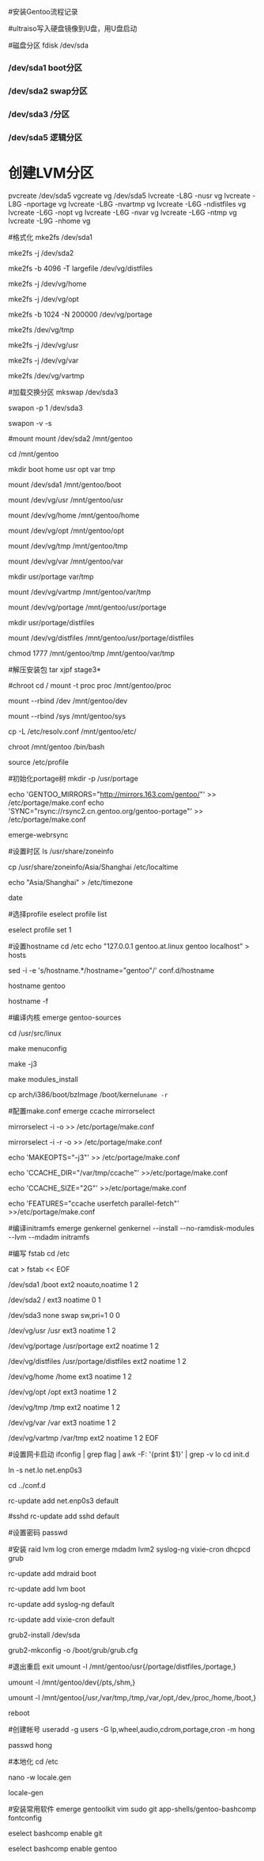 #安装Gentoo流程记录

#ultraiso写入硬盘镜像到U盘，用U盘启动

#磁盘分区
fdisk /dev/sda

### /dev/sda1 boot分区
### /dev/sda2 swap分区
### /dev/sda3 /分区
### /dev/sda5 逻辑分区

# 创建LVM分区
pvcreate /dev/sda5
vgcreate vg /dev/sda5
lvcreate -L8G -nusr vg
lvcreate -L8G -nportage vg
lvcreate -L8G -nvartmp vg
lvcreate -L6G -ndistfiles vg
lvcreate -L6G -nopt vg
lvcreate -L6G -nvar vg
lvcreate -L6G -ntmp vg
lvcreate -L9G -nhome vg

#格式化
mke2fs /dev/sda1

mke2fs -j /dev/sda2

mke2fs -b 4096 -T largefile /dev/vg/distfiles

mke2fs -j /dev/vg/home

mke2fs -j /dev/vg/opt

mke2fs -b 1024 -N 200000 /dev/vg/portage

mke2fs /dev/vg/tmp

mke2fs -j /dev/vg/usr

mke2fs -j /dev/vg/var

mke2fs /dev/vg/vartmp

#加载交换分区
mkswap /dev/sda3

swapon -p 1 /dev/sda3

swapon -v -s

#mount
mount /dev/sda2 /mnt/gentoo

cd /mnt/gentoo

mkdir boot home usr opt var tmp

mount /dev/sda1 /mnt/gentoo/boot

mount /dev/vg/usr /mnt/gentoo/usr

mount /dev/vg/home /mnt/gentoo/home

mount /dev/vg/opt /mnt/gentoo/opt

mount /dev/vg/tmp /mnt/gentoo/tmp

mount /dev/vg/var /mnt/gentoo/var

mkdir usr/portage var/tmp

mount /dev/vg/vartmp /mnt/gentoo/var/tmp

mount /dev/vg/portage /mnt/gentoo/usr/portage

mkdir usr/portage/distfiles

mount /dev/vg/distfiles /mnt/gentoo/usr/portage/distfiles

chmod 1777 /mnt/gentoo/tmp /mnt/gentoo/var/tmp

#解压安装包
tar xjpf stage3*

#chroot
cd /
mount -t proc proc /mnt/gentoo/proc

mount --rbind /dev /mnt/gentoo/dev

mount --rbind /sys /mnt/gentoo/sys

cp -L /etc/resolv.conf /mnt/gentoo/etc/ 

chroot /mnt/gentoo /bin/bash

source /etc/profile

#初始化portage树
mkdir -p /usr/portage

echo 'GENTOO_MIRRORS="http://mirrors.163.com/gentoo/"' >> /etc/portage/make.conf
echo 'SYNC="rsync://rsync2.cn.gentoo.org/gentoo-portage"' >> /etc/portage/make.conf

emerge-webrsync

#设置时区
ls /usr/share/zoneinfo

cp /usr/share/zoneinfo/Asia/Shanghai /etc/localtime

echo "Asia/Shanghai" > /etc/timezone

date

#选择profile
eselect profile list

eselect profile set 1

#设置hostname
cd /etc
echo "127.0.0.1 gentoo.at.linux gentoo localhost" > hosts

sed -i -e 's/hostname.*/hostname="gentoo"/' conf.d/hostname

hostname gentoo

hostname -f

#编译内核
emerge gentoo-sources

cd /usr/src/linux

make menuconfig

make -j3

make modules_install

cp arch/i386/boot/bzImage /boot/kernel`uname -r`

#配置make.conf
emerge ccache mirrorselect

mirrorselect -i -o >> /etc/portage/make.conf

mirrorselect -i -r -o >> /etc/portage/make.conf

echo 'MAKEOPTS="-j3"' >> /etc/portage/make.conf

echo 'CCACHE_DIR="/var/tmp/ccache"' >>/etc/portage/make.conf

echo 'CCACHE_SIZE="2G"' >>/etc/portage/make.conf

echo 'FEATURES="ccache userfetch parallel-fetch"' >>/etc/portage/make.conf

#编译initramfs
emerge genkernel
genkernel --install --no-ramdisk-modules --lvm --mdadm initramfs

#编写 fstab
cd /etc

cat > fstab << EOF

/dev/sda1          /boot                   ext2  noauto,noatime  1 2

/dev/sda2          /                       ext3  noatime         0 1

/dev/sda3         none                    swap  sw,pri=1        0 0

/dev/vg/usr       /usr                    ext3  noatime         1 2

/dev/vg/portage   /usr/portage            ext2  noatime         1 2

/dev/vg/distfiles /usr/portage/distfiles  ext2  noatime         1 2

/dev/vg/home      /home                   ext3  noatime         1 2

/dev/vg/opt       /opt                    ext3  noatime         1 2

/dev/vg/tmp       /tmp                    ext2  noatime         1 2

/dev/vg/var       /var                    ext3  noatime         1 2

/dev/vg/vartmp    /var/tmp                ext2  noatime         1 2
EOF

#设置网卡启动 ifconfig | grep flag | awk -F: '{print $1}' | grep -v lo
cd init.d

ln -s net.lo net.enp0s3

cd ../conf.d

rc-update add net.enp0s3 default

#sshd
rc-update add sshd default

#设置密码
passwd

#安装 raid lvm log cron
emerge mdadm lvm2 syslog-ng vixie-cron dhcpcd grub

rc-update add mdraid boot

rc-update add lvm boot

rc-update add syslog-ng default

rc-update add vixie-cron default

grub2-install /dev/sda

grub2-mkconfig -o /boot/grub/grub.cfg

#退出重启
exit
umount -l /mnt/gentoo/usr{/portage/distfiles,/portage,}

umount -l /mnt/gentoo/dev{/pts,/shm,}

umount -l /mnt/gentoo{/usr,/var/tmp,/tmp,/var,/opt,/dev,/proc,/home,/boot,}

reboot

#创建帐号
useradd -g users -G lp,wheel,audio,cdrom,portage,cron -m hong

passwd hong

#本地化
cd /etc

nano -w locale.gen

locale-gen

#安装常用软件
emerge gentoolkit vim sudo git app-shells/gentoo-bashcomp fontconfig

eselect bashcomp enable git

eselect bashcomp enable gentoo

